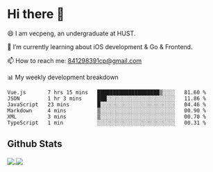 
# Hi there 👋
😄 I am vecpeng, an undergraduate at HUST.

🌱 I’m currently learning about iOS development & Go & Frontend.

📫 How to reach me: 841298391cp@gmail.com

📊 My weekly development breakdown
<!--START_SECTION:waka-->

```text
Vue.js       7 hrs 15 mins   ████████████████████▒░░░░   81.60 %
JSON         1 hr 3 mins     ███░░░░░░░░░░░░░░░░░░░░░░   11.86 %
JavaScript   23 mins         █░░░░░░░░░░░░░░░░░░░░░░░░   04.46 %
Markdown     4 mins          ▒░░░░░░░░░░░░░░░░░░░░░░░░   00.90 %
XML          3 mins          ▒░░░░░░░░░░░░░░░░░░░░░░░░   00.70 %
TypeScript   1 min           ░░░░░░░░░░░░░░░░░░░░░░░░░   00.31 %
```

<!--END_SECTION:waka-->

## Github Stats
<a href="https://github.com/anuraghazra/github-readme-stats">
  <img align="center" src="https://github-readme-stats.vercel.app/api?username=vecpeng&count_private=true&hide=stars" />
</a>
<a href="https://github.com/anuraghazra/convoychat">
  <img align="center" src="https://github-readme-stats.vercel.app/api/top-langs/?username=vecpeng&layout=compact" />
</a>
